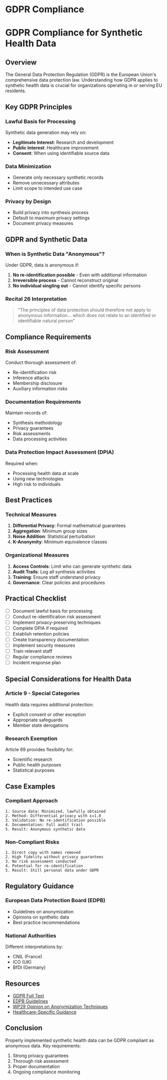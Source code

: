 # GDPR Compliance

# GDPR Compliance for Synthetic Health Data

## Overview

The General Data Protection Regulation (GDPR) is the European Union's comprehensive data protection law. Understanding how GDPR applies to synthetic health data is crucial for organizations operating in or serving EU residents.

## Key GDPR Principles

### Lawful Basis for Processing
Synthetic data generation may rely on:
- **Legitimate Interest**: Research and development
- **Public Interest**: Healthcare improvement
- **Consent**: When using identifiable source data

### Data Minimization
- Generate only necessary synthetic records
- Remove unnecessary attributes
- Limit scope to intended use case

### Privacy by Design
- Build privacy into synthesis process
- Default to maximum privacy settings
- Document privacy measures

## GDPR and Synthetic Data

### When is Synthetic Data "Anonymous"?

Under GDPR, data is anonymous if:
1. **No re-identification possible** - Even with additional information
2. **Irreversible process** - Cannot reconstruct original
3. **No individual singling out** - Cannot identify specific persons

### Recital 26 Interpretation
> "The principles of data protection should therefore not apply to anonymous information... which does not relate to an identified or identifiable natural person"

## Compliance Requirements

### Risk Assessment
Conduct thorough assessment of:
- Re-identification risk
- Inference attacks
- Membership disclosure
- Auxiliary information risks

### Documentation Requirements
Maintain records of:
- Synthesis methodology
- Privacy guarantees
- Risk assessments
- Data processing activities

### Data Protection Impact Assessment (DPIA)
Required when:
- Processing health data at scale
- Using new technologies
- High risk to individuals

## Best Practices

### Technical Measures
1. **Differential Privacy**: Formal mathematical guarantees
2. **Aggregation**: Minimum group sizes
3. **Noise Addition**: Statistical perturbation
4. **K-Anonymity**: Minimum equivalence classes

### Organizational Measures
1. **Access Controls**: Limit who can generate synthetic data
2. **Audit Trails**: Log all synthesis activities
3. **Training**: Ensure staff understand privacy
4. **Governance**: Clear policies and procedures

## Practical Checklist

- [ ] Document lawful basis for processing
- [ ] Conduct re-identification risk assessment
- [ ] Implement privacy-preserving techniques
- [ ] Complete DPIA if required
- [ ] Establish retention policies
- [ ] Create transparency documentation
- [ ] Implement security measures
- [ ] Train relevant staff
- [ ] Regular compliance reviews
- [ ] Incident response plan

## Special Considerations for Health Data

### Article 9 - Special Categories
Health data requires additional protection:
- Explicit consent or other exception
- Appropriate safeguards
- Member state derogations

### Research Exemption
Article 89 provides flexibility for:
- Scientific research
- Public health purposes
- Statistical purposes

## Case Examples

### Compliant Approach
```
1. Source data: Minimized, lawfully obtained
2. Method: Differential privacy with ε=1.0
3. Validation: No re-identification possible
4. Documentation: Full audit trail
5. Result: Anonymous synthetic data
```

### Non-Compliant Risks
```
1. Direct copy with names removed
2. High fidelity without privacy guarantees
3. No risk assessment conducted
4. Potential for re-identification
5. Result: Still personal data under GDPR
```

## Regulatory Guidance

### European Data Protection Board (EDPB)
- Guidelines on anonymization
- Opinions on synthetic data
- Best practice recommendations

### National Authorities
Different interpretations by:
- CNIL (France)
- ICO (UK)
- BfDI (Germany)

## Resources

- [GDPR Full Text](https://gdpr-info.eu/)
- [EDPB Guidelines](https://edpb.europa.eu/)
- [WP29 Opinion on Anonymization Techniques](https://ec.europa.eu/justice/data-protection/article-29/documentation/opinion-recommendation/files/2014/wp216_en.pdf)
- [Healthcare-Specific Guidance](..//regulatory/gdpr/healthcare/.md)

## Conclusion

Properly implemented synthetic health data can be GDPR compliant as anonymous data. Key requirements:
1. Strong privacy guarantees
2. Thorough risk assessment
3. Proper documentation
4. Ongoing compliance monitoring